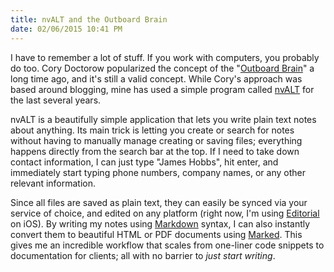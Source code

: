 ```yaml
---
title: nvALT and the Outboard Brain
date: 02/06/2015 10:41 PM
---
```

I have to remember a lot of stuff. If you work with computers, you probably do too. Cory Doctorow popularized the concept of the "[Outboard Brain](http://archive.oreilly.com/pub/a/javascript/2002/01/01/cory.html)" a long time ago, and it's still a valid concept. While Cory's approach was based around blogging, mine has used a simple program called [nvALT](http://brettterpstra.com/projects/nvalt/) for the last several years.

nvALT is a beautifully simple application that lets you write plain text notes about anything. Its main trick is letting you create or search for notes without having to manually manage creating or saving files; everything happens directly from the search bar at the top. If I need to take down contact information, I can just type "James Hobbs", hit enter, and immediately start typing phone numbers, company names, or any other relevant information.

Since all files are saved as plain text, they can easily be synced via your service of choice, and edited on any platform (right now, I'm using [Editorial](http://omz-software.com/editorial/) on iOS). By writing my notes using [Markdown](http://daringfireball.net/projects/markdown/) syntax, I can also instantly convert them to beautiful HTML or PDF documents using [Marked](http://marked2app.com/). This gives me an incredible workflow that scales from one-liner code snippets to documentation for clients; all with no barrier to _just start writing_.
